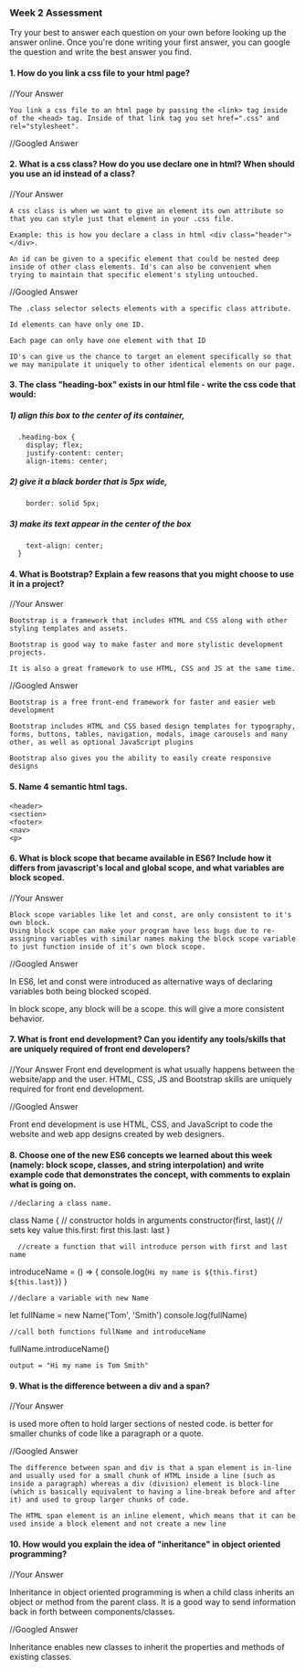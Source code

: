 ### Week 2 Assessment

Try your best to answer each question on your own before looking up the answer online. Once you're done writing your first answer, you can google the question and write the best answer you find.

#### 1. How do you link a css file to your html page?

 //Your Answer

    You link a css file to an html page by passing the <link> tag inside of the <head> tag. Inside of that link tag you set href=".css" and rel="stylesheet".

 //Googled Answer
    <head>
    <link href="style.css" type="text/css" rel="stylesheet">


#### 2. What is a css class? How do you use declare one in html? When should you use an id instead of a class?

 //Your Answer

    A css class is when we want to give an element its own attribute so that you can style just that element in your .css file.

    Example: this is how you declare a class in html <div class="header"></div>.

    An id can be given to a specific element that could be nested deep inside of other class elements. Id's can also be convenient when trying to maintain that specific element's styling untouched.

 //Googled Answer

    The .class selector selects elements with a specific class attribute.

    Id elements can have only one ID.

    Each page can only have one element with that ID

    ID's can give us the chance to target an element specifically so that we may manipulate it uniquely to other identical elements on our page.

#### 3. The class "heading-box" exists in our html file - write the css code that would:

##### 1) align this box to the center of its container,
      .heading-box {
        display; flex;
        justify-content: center;
        align-items: center;
##### 2) give it a black border that is 5px wide,
        border: solid 5px;
##### 3) make its text appear in the center of the box
        text-align: center;        
      }



#### 4. What is Bootstrap? Explain a few reasons that you might choose to use it in a project?

 //Your Answer

    Bootstrap is a framework that includes HTML and CSS along with other styling templates and assets.

    Bootstrap is good way to make faster and more stylistic development projects.

    It is also a great framework to use HTML, CSS and JS at the same time.

 //Googled Answer

    Bootstrap is a free front-end framework for faster and easier web development

    Bootstrap includes HTML and CSS based design templates for typography, forms, buttons, tables, navigation, modals, image carousels and many other, as well as optional JavaScript plugins

    Bootstrap also gives you the ability to easily create responsive designs

#### 5. Name 4 semantic html tags.

    <header>
    <section>
    <footer>
    <nav>
    <p>

#### 6. What is block scope that became available in ES6? Include how it differs from javascript's local and global scope, and what variables are block scoped.

 //Your Answer

    Block scope variables like let and const, are only consistent to it's own block.
    Using block scope can make your program have less bugs due to re-assigning variables with similar names making the block scope variable to just function inside of it's own block scope.

 //Googled Answer

 In ES6, let and const were introduced as alternative ways of declaring variables both being blocked scoped.

 In block scope, any block will be a scope. this will give a more consistent behavior.



#### 7. What is front end development? Can you identify any tools/skills that are uniquely required of front end developers?

 //Your Answer
  Front end development is what usually happens between the website/app and the user. HTML, CSS, JS and Bootstrap skills are uniquely required for front end development.

 //Googled Answer

  Front end development is use HTML, CSS, and JavaScript to code the website and web app designs created by web designers.



#### 8. Choose one of the new ES6 concepts we learned about this week (namely: block scope, classes, and string interpolation) and write example code that demonstrates the concept, with comments to explain what is going on.

    //declaring a class name.
class Name {
    // constructor holds in arguments
  constructor(first, last){
    // sets key value
    this.first: first
    this.last: last
  }

      //create a function that will introduce person with first and last name
  introduceName = () => {
    console.log(`Hi my name is ${this.first} ${this.last}`)
  }

    //declare a variable with new Name
  let fullName = new Name('Tom', 'Smith')
  console.log(fullName)

    //call both functions fullName and introduceName
  fullName.introduceName()

    output = "Hi my name is Tom Smith"

#### 9. What is the difference between a div and a span?


 //Your Answer
  <div> is used more often to hold larger sections of nested code. <span> is better for smaller chunks of code like a paragraph or a quote.

 //Googled Answer

    The difference between span and div is that a span element is in-line and usually used for a small chunk of HTML inside a line (such as inside a paragraph) whereas a div (division) element is block-line (which is basically equivalent to having a line-break before and after it) and used to group larger chunks of code.

    The HTML span element is an inline element, which means that it can be used inside a block element and not create a new line

#### 10. How would you explain the idea of "inheritance" in object oriented programming?


 //Your Answer

  Inheritance in object oriented programming is when a child class inherits an object or method from the parent class. It is a good way to send information back in forth between components/classes.

 //Googled Answer


 Inheritance enables new classes to inherit the properties and methods of existing classes.
